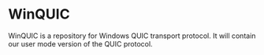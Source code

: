 # WinQUIC
WinQUIC is a repository for Windows QUIC transport protocol.  It will contain our user mode version of the QUIC protocol.
